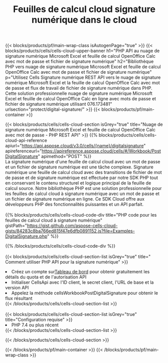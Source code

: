﻿---
title:  Feuilles de calcul cloud signature numérique dans le cloud
description:  API Cloud et SDK pour Microsoft Excel et signature numérique OpenOffice Calc. Signature numérique des feuilles de calcul par le Cells Cloud API. SDK prend en charge les types de langages de développement. Ils incluent Android, C#, Go, Java, NodeJS, Perl, PHP, Python, Ruby et Swift.
url: /fr/php/protect/digital-signature/
---
{{< blocks/products/pf/main-wrap-class isAutogenPage="true" >}}
{{< blocks/products/cells/cells-cloud-upper-banner h1="PHP API au nuage de signature numérique Microsoft Excel et feuille de calcul OpenOffice Calc avec mot de passe et fichier de signature numérique" h2="Bibliothèque PHP vers nuage de signature numérique Microsoft Excel et feuille de calcul OpenOffice Calc avec mot de passe et fichier de signature numérique" p="Utilisez Cells Signature numérique REST API vers le nuage de signature numérique Microsoft Excel et la feuille de calcul OpenOffice Calc avec mot de passe et flux de travail de fichier de signature numérique dans PHP. Cette solution professionnelle nuage de signature numérique Microsoft Excel et feuille de calcul OpenOffice Calc en ligne avec mots de passe et fichier de signature numérique utilisant 076.173481" urlsection="protect/digital-signature/" >}}
{{< blocks/products/pf/main-container >}}

{{< blocks/products/cells/cells-cloud-section isGrey="true" title="Nuage de signature numérique Microsoft Excel et feuille de calcul OpenOffice Calc avec mot de passe - PHP REST API" >}}
{{% blocks/products/cells/cells-cloud-api-reference apiurl="https://api.aspose.cloud/v3.0/cells/{name}/digitalsignature" apireferenceurl="https://apireference.aspose.cloud/cells/#/Workbook/PostDigitalSignature" apimethod="POST" %}}
<br/>
La signature numérique d'une feuille de calcul cloud avec un mot de passe et un fichier de signature numérique est une tâche complexe. Signature numérique une feuille de calcul cloud avec des transitions de fichier de mot de passe et de signature numérique est effectuée par notre SDK PHP tout en conservant le contenu structurel et logique principal de la feuille de calcul source. Notre bibliothèque PHP est une solution professionnelle pour les feuilles de calcul cloud à signature numérique avec un mot de passe et un fichier de signature numérique en ligne. Ce SDK Cloud offre aux développeurs PHP des fonctionnalités puissantes et un API parfait.
<br/>
<br/>
{{% blocks/products/cells/cells-cloud-code-div title="PHP code pour les feuilles de calcul cloud à signature numérique" gistPath="https://gist.github.com/aspose-cells-cloud-gists/84283c8ba766ed815f47e6dfb0891152.js?file=Examples-DigitalSignature.php" %}}
  
{{% /blocks/products/cells/cells-cloud-code-div %}}
<br/>
<br/>
{{< blocks/products/cells/cells-cloud-section-list isGrey="true" title=" Comment utiliser PHP API pour la signature numérique" >}}
<li> Créez un compte sur<a href="https://dashboard.aspose.cloud/">Tableau de bord</a> pour obtenir gratuitement les détails du quota et de l'autorisation API</li>
<li>Initialiser CellsApi avec l'ID client, le secret client, l'URL de base et la version API</li>
<li>Appelez la méthode cellsWorkbookPostDigitalSignature pour obtenir le flux résultant</li>
{{< /blocks/products/cells/cells-cloud-section-list >}}
<br/>
<br/>
{{< blocks/products/cells/cells-cloud-section-list isGrey="true" title="Configuration requise" >}}
<li>PHP 7.4 ou plus récent</li>
{{< /blocks/products/cells/cells-cloud-section-list >}}

{{< /blocks/products/cells/cells-cloud-section >}}

{{< /blocks/products/pf/main-container >}}
{{< /blocks/products/pf/main-wrap-class >}}
